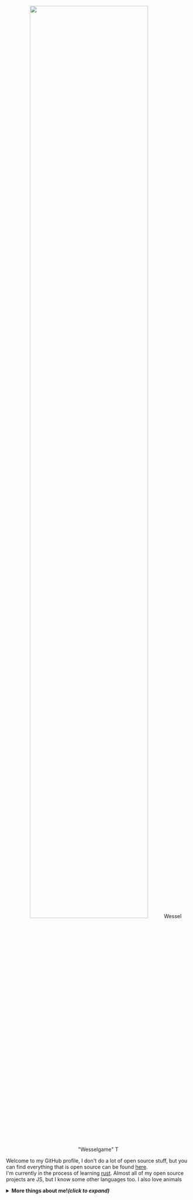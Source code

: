 <p align="center">
<img src="https://github.com/Wessel/Wessel/blob/master/assets/banner.png" width=80% height=80%>
Wessel "Wesselgame" T <discord@go2it.eu>
</p>

Welcome to my GitHub profile, I don't do a lot of open source stuff, but you can find everything that is open source can be found [here](https://github.com/PassTheWessel?tab=repositories&q=&type=public).<br>
I'm currently in the process of learning [rust](https://rust-lang.org). Almost all of my open source projects are JS, but I know some other languages too. I also love animals <br/>
<details>
  <summary><b>More things about me!<i>(click to expand)</i></b></summary>

  <br>

  [![GitHub Stats](https://github-readme-stats.vercel.app/api?username=wessel&show_icons=true&hide_border=true)](https://github.com/anuraghazra/github-readme-stats)


<p align="center">
  <i> Connect with me! :incoming_envelope: </i>
</p>

<p align="center">
  <a href="https://twitter.com/wessel_tip"><img src="https://github.com/Wessel/Wessel/blob/master/assets/twitter.svg" width="30px" alt="Twitter"></a>
  <a href="mailto:discord@go2it.eu"><img src="https://github.com/Wessel/Wessel/blob/master/assets/email.svg" width="30px" alt="E-mail"></a>
</p>
</details>

<!--
**PassTheWessel/PassTheWessel** is a ✨ _special_ ✨ repository because its `README.md` (this file) appears on your GitHub profile.

Here are some ideas to get you started:

- 🔭 I’m currently working on ...
- 🌱 I’m currently learning ...
- 👯 I’m looking to collaborate on ...
- 🤔 I’m looking for help with ...
- 💬 Ask me about ...
- 📫 How to reach me: ...
- 😄 Pronouns: ...
- ⚡ Fun fact: ...
-->
